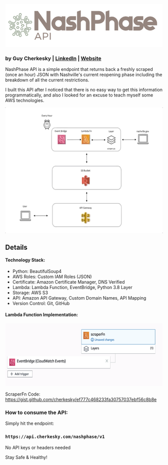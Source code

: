 ![NashPhase API](https://github.com/cherkesky/NashPhaseAPI/blob/master/nashphase_logo.png)

### by Guy Cherkesky | [LinkedIn](http://linkedin.com/in/cherkesky) | [Website](http://cherkesky.com)

NashPhase API is a simple endpoint that returns back a freshly scraped (once an hour) JSON with Nashville's current reopening phase including the breakdown of all the current restrictions. 

I built this API after I noticed that there is no easy way to get this information programmatically, and also I looked for an excuse to teach myself some AWS technologies. 

<img src="https://github.com/cherkesky/NashPhaseAPI/blob/master/scraper.gif" height="400" width="600">

## Details


#### Technology Stack: 
- Python: BeautifulSoup4
- AWS Roles: Custom IAM Roles (JSON)
- Certificate: Amazon Certificate Manager, DNS Verified
- Lambda: Lambda Function, EventBridge, Python 3.8 Layer
- Storage: AWS S3
- API: Amazon API Gateway, Custom Domain Names, API Mapping
- Version Control: Git, GitHub

#### Lambda Function Implementation: 
<img src="https://github.com/cherkesky/NashPhaseAPI/blob/master/lambdafn.png" height="200" width="600">

ScraperFn Code:
https://gist.github.com/cherkesky/ef777c468233fa30757037ebf56c8b8e

### How to consume the API:
Simply hit the endpoint:
### `https://api.cherkesky.com/nashphase/v1`
No API keys or headers needed

Stay Safe & Healthy!
